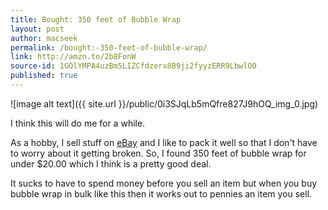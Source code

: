```yaml
---
title: Bought: 350 feet of Bubble Wrap
layout: post
author: macseek
permalink: /bought:-350-feet-of-bubble-wrap/
link: http://amzn.to/2b8FonW
source-id: 1GOlYMPA4uzBm5LIZCfdzerx8B9ji2fyyzERR9LbwlO0
published: true
---
```

![image alt text]({{ site.url }}/public/0i3SJqLb5mQfre827J9hOQ_img_0.jpg)

I think this will do me for a while. 

As a hobby, I sell stuff on [eBay](http://www.ebay.com/) and I like to pack it well so that I don't have to worry about it getting broken. So, I found 350 feet of bubble wrap for under $20.00 which I think is a pretty good deal. 

It sucks to have to spend money before you sell an item but when you buy bubble wrap in bulk like this then  it works out to pennies an item you sell. 

